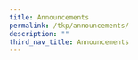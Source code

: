 ```yaml
---
title: Announcements
permalink: /tkp/announcements/
description: ""
third_nav_title: Announcements
---
```


